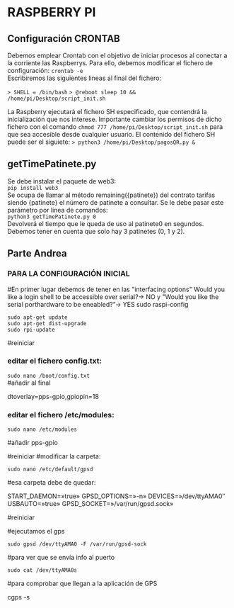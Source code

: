 # RASPBERRY PI

## Configuración CRONTAB

Debemos emplear Crontab con el objetivo de iniciar procesos al conectar a la corriente las Raspberrys. Para ello, debemos modificar el fichero de configuración:
`crontab -e`  
Escribiremos las siguientes lineas al final del fichero:

`> SHELL = /bin/bash`
`> @reboot sleep 10 && /home/pi/Desktop/script_init.sh`

La Raspberry ejecutará el fichero SH especificado, que contendrá la inicialización que nos interese. Importante cambiar los permisos de dicho fichero con el comando `chmod 777 /home/pi/Desktop/script_init.sh` para que sea accesible desde cualquier usuario. El contenido del fichero SH puede ser el siguiete:
`> python3 /home/pi/Desktop/pagosQR.py &`

## getTimePatinete.py

Se debe instalar el paquete de web3:  
`pip install web3`  
Se ocupa de llamar al método remaining({patinete}) del contrato tarifas siendo {patinete} el número de patinete a consultar. Se le debe pasar este parámetro por línea de comandos:  
`python3 getTimePatinete.py 0`  
Devolverá el tiempo que le queda de uso al patinete0 en segundos.  
Debemos tener en cuenta que solo hay 3 patinetes (0, 1 y 2).

## Parte Andrea

### PARA LA CONFIGURACIÓN INICIAL

#En primer lugar debemos de tener en las "interfacing options" Would you like a login shell to be accessible over serial?-> NO y "Would you like the serial porthardware to be eneabled?”-> YES
sudo raspi-config

`sudo apt-get update`  
`sudo apt-get dist-upgrade`  
`sudo rpi-update`  

#reiniciar


### editar el fichero config.txt:

`sudo nano /boot/config.txt`  
#añadir al final 

dtoverlay=pps-gpio,gpiopin=18

### editar el fichero /etc/modules:

`sudo nano /etc/modules`

#añadir 
pps-gpio

#reiniciar
#modificar la carpeta:

`sudo nano /etc/default/gpsd`

#esa carpeta debe de quedar:

START_DAEMON=»true»
GPSD_OPTIONS=»-n»
DEVICES=»/dev/ttyAMA0″
USBAUTO=»true»
GPSD_SOCKET=»/var/run/gpsd.sock»


#reiniciar

#ejecutamos el gps

`sudo gpsd /dev/ttyAMA0 -F /var/run/gpsd-sock`

#para ver que se envía info al puerto

`sudo cat /dev/ttyAMA0s`

#para comprobar que llegan a la aplicación de GPS

cgps -s

